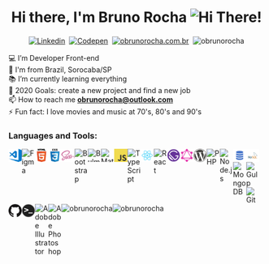 <h1 align="center">Hi there, I'm Bruno Rocha <img alt="Hi There!" width="30px" src="https://camo.githubusercontent.com/35d3d11359a49bf12aebb834cc13fd81b95eff4e/68747470733a2f2f6d656469612e67697068792e636f6d2f6d656469612f6876524a434c467a6361737252346961377a2f67697068792e676966"/></h1>

<p align="center">
<a href="https://www.linkedin.com/in/obrunorocha/" target="blank" alt="linkedin"><img align="center" style="margin: 2px" width="100px" alt="Linkedin" src="https://img.shields.io/badge/Linkedin-%230077B5.svg?&style=flat-square&logo=linkedin&logoColor=white" /></a>
<a href="https://codepen.io/obrunorocha/" target="blank" alt="codepen"><img align="center" style="margin: 2px" width="100px" alt="Codepen" src="https://img.shields.io/badge/codepen-%23000000.svg?&style=flat-square&logo=codepen&logoColor=white" /></a>
<a href="https://codepen.io/obrunorocha/" target="blank" alt="obrunorocha.com.br"><img align="center" style="margin: 2px" width="185px" alt="obrunorocha.com.br" src="https://img.shields.io/badge/🌐 obrunorocha.com.br-%2324292e.svg?&style=flat-square&logo=&logoColor=white" /></a>
<img align="center" style="margin: 2px" width="132px" src="https://komarev.com/ghpvc/?username=obrunorocha&style=flat-square" alt="obrunorocha"/>
</p>

💻 I’m Developer Front-end<br>
🏡 I'm from Brazil, Sorocaba/SP <br>
📚 I’m currently learning everything <br>
🥅 2020 Goals: create a new project and find a new job <br>
📫 How to reach me **obrunorocha@outlook.com** <br>
⚡ Fun fact: I love movies and music at 70's, 80's and 90's

### Languages and Tools:

<img align="left" alt="Visual Studio Code" width="26px" src="https://raw.githubusercontent.com/github/explore/80688e429a7d4ef2fca1e82350fe8e3517d3494d/topics/visual-studio-code/visual-studio-code.png" />
<img align="left" alt="Figma" width="26px"src="https://www.vectorlogo.zone/logos/figma/figma-icon.svg" />
<img align="left" alt="HTML5" width="26px" src="https://raw.githubusercontent.com/github/explore/80688e429a7d4ef2fca1e82350fe8e3517d3494d/topics/html/html.png" />
<img align="left" alt="CSS3" width="26px" src="https://raw.githubusercontent.com/github/explore/80688e429a7d4ef2fca1e82350fe8e3517d3494d/topics/css/css.png" />
<img align="left" alt="Sass" width="26px" src="https://raw.githubusercontent.com/github/explore/80688e429a7d4ef2fca1e82350fe8e3517d3494d/topics/sass/sass.png" />
<img align="left" alt="Bootstrap" width="26px" src="https://devicons.github.io/devicon/devicon.git/icons/bootstrap/bootstrap-plain.svg" />
<img align="left" alt="Bulma" width="26px" height="26px" src="https://raw.githubusercontent.com/gilbarbara/logos/804dc257b59e144eaca5bc6ffd16949752c6f789/logos/bulma.svg" />
<img align="left" alt="Materialize" width="26px" height="26px" src="https://raw.githubusercontent.com/prplx/svg-logos/5585531d45d294869c4eaab4d7cf2e9c167710a9/svg/materialize.svg" /> 
<img align="left" alt="JavaScript" width="26px" src="https://raw.githubusercontent.com/github/explore/80688e429a7d4ef2fca1e82350fe8e3517d3494d/topics/javascript/javascript.png" />
<img align="left" alt="TypeScript" width="26px" src="https://devicons.github.io/devicon/devicon.git/icons/typescript/typescript-original.svg" />
<img align="left" alt="React Native" width="26px" src="https://raw.githubusercontent.com/github/explore/80688e429a7d4ef2fca1e82350fe8e3517d3494d/topics/react/react.png" />
<img align="left" alt="React" width="26px" src="https://devicons.github.io/devicon/devicon.git/icons/react/react-original-wordmark.svg"/> 
<img align="left" alt="Gatsby" width="26px" src="https://raw.githubusercontent.com/github/explore/e94815998e4e0713912fed477a1f346ec04c3da2/topics/gatsby/gatsby.png" />
<img align="left" alt="GraphQL" width="26px" src="https://raw.githubusercontent.com/github/explore/80688e429a7d4ef2fca1e82350fe8e3517d3494d/topics/graphql/graphql.png" />
<img align="left" alt="Wordpress" width="26px" src="https://raw.githubusercontent.com/github/explore/80688e429a7d4ef2fca1e82350fe8e3517d3494d/topics/wordpress/wordpress.png" />
<img align="left" alt="PHP" width="26px" src="https://devicons.github.io/devicon/devicon.git/icons/php/php-original.svg"/>
<img align="left" alt="Node.js" width="26px" src="https://devicons.github.io/devicon/devicon.git/icons/nodejs/nodejs-original-wordmark.svg" />
<img align="left" alt="SQL" width="26px" src="https://raw.githubusercontent.com/github/explore/80688e429a7d4ef2fca1e82350fe8e3517d3494d/topics/sql/sql.png" />
<img align="left" alt="MySQL" width="26px" src="https://raw.githubusercontent.com/github/explore/80688e429a7d4ef2fca1e82350fe8e3517d3494d/topics/mysql/mysql.png" /><img align="left" alt="MongoDB" width="26px" src="https://devicons.github.io/devicon/devicon.git/icons/mongodb/mongodb-original-wordmark.svg" />
<img align="left" alt="Gulp" width="26px" src="https://devicons.github.io/devicon/devicon.git/icons/gulp/gulp-plain.svg" />
<img align="left" alt="Git" width="26px" src="https://www.vectorlogo.zone/logos/git-scm/git-scm-icon.svg" /> 
<img align="left" alt="GitHub" width="26px" src="https://raw.githubusercontent.com/github/explore/78df643247d429f6cc873026c0622819ad797942/topics/github/github.png" />
<img align="left" alt="Terminal" width="26px" src="https://raw.githubusercontent.com/github/explore/80688e429a7d4ef2fca1e82350fe8e3517d3494d/topics/terminal/terminal.png" />
<img align="left" alt="Adobe Illustrator" width="26px" src="https://www.vectorlogo.zone/logos/adobe_illustrator/adobe_illustrator-icon.svg" />
<img align="left" alt="Adobe Photoshop" width="26px" src="https://devicons.github.io/devicon/devicon.git/icons/photoshop/photoshop-plain.svg" /> 
<br><br><br>

<img align="left" src="https://github-readme-stats.vercel.app/api/top-langs/?username=obrunorocha&layout=compact&hide=html" alt="obrunorocha" /></p>

<p>&nbsp;<img align="left" src="https://github-readme-stats.vercel.app/api?username=obrunorocha&show_icons=true" alt="obrunorocha" /></p>
